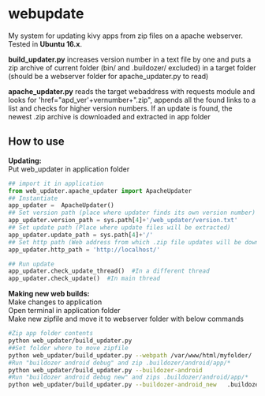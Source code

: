 # webupdate
My system for updating kivy apps from zip files on a apache webserver.    
Tested in **Ubuntu 16.x**.

**build_updater.py** increases version number in a text file by one and puts a zip archive of current folder (bin/ and .buildozer/ excluded) in a target folder (should be a webserver folder for apache_updater.py to read)

**apache_updater.py** reads the target webaddress with requests module and looks for 'href="apd_ver'+vernumber+".zip", appends all the found links to a list and checks for higher version numbers. If an update is found, the newest .zip archive is downloaded and extracted in app folder

## How to use
**Updating:**    
Put web_updater in application folder
```python
## import it in application
from web_updater.apache_updater import ApacheUpdater
## Instantiate
app_updater =  ApacheUpdater()
## Set version path (place where updater finds its own version number)
app_updater.version_path = sys.path[4]+'/web_updater/version.txt'
## Set update path (Place where update files will be extracted)
app_updater.update_path = sys.path[4]+'/'
## Set http path (Web address from which .zip file updates will be downloaded)
app_updater.http_path = 'http://localhost/'

## Run update
app_updater.check_update_thread()  #In a different thread
app_updater.check_update()  #In main thread
```
**Making new web builds:**    
Make changes to application    
Open terminal in application folder    
Make new zipfile and move it to webserver folder with below commands
```Bash
#Zip app folder contents
python web_updater/build_updater.py
##Set folder where to move zipfile
python web_updater/build_updater.py --webpath /var/www/html/myfolder/
#Run "buildozer android debug" and zip .buildozer/android/app/*
python web_updater/build_updater.py --buildozer-android  
#Run "buildozer android debug new" and zips .buildozer/android/app/*
python web_updater/build_updater.py --buildozer-android_new   .buildozer/android/app/*
```
